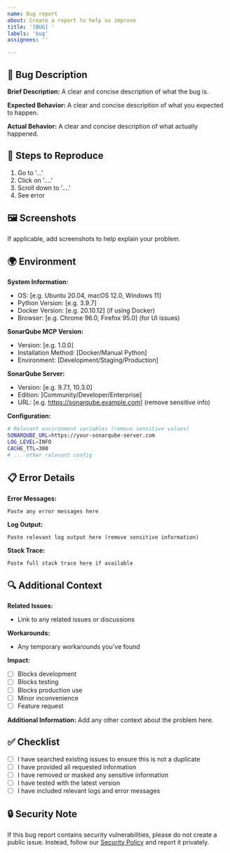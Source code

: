 ```yaml
---
name: Bug report
about: Create a report to help us improve
title: '[BUG] '
labels: 'bug'
assignees: ''

---
```


## 🐛 Bug Description

**Brief Description:**
A clear and concise description of what the bug is.

**Expected Behavior:**
A clear and concise description of what you expected to happen.

**Actual Behavior:**
A clear and concise description of what actually happened.

## 🔄 Steps to Reproduce

1. Go to '...'
2. Click on '....'
3. Scroll down to '....'
4. See error

## 🖼️ Screenshots

If applicable, add screenshots to help explain your problem.

## 🌍 Environment

**System Information:**
- OS: [e.g. Ubuntu 20.04, macOS 12.0, Windows 11]
- Python Version: [e.g. 3.9.7]
- Docker Version: [e.g. 20.10.12] (if using Docker)
- Browser: [e.g. Chrome 96.0, Firefox 95.0] (for UI issues)

**SonarQube MCP Version:**
- Version: [e.g. 1.0.0]
- Installation Method: [Docker/Manual Python]
- Environment: [Development/Staging/Production]

**SonarQube Server:**
- Version: [e.g. 9.7.1, 10.3.0]
- Edition: [Community/Developer/Enterprise]
- URL: [e.g. https://sonarqube.example.com] (remove sensitive info)

**Configuration:**
```bash
# Relevant environment variables (remove sensitive values)
SONARQUBE_URL=https://your-sonarqube-server.com
LOG_LEVEL=INFO
CACHE_TTL=300
# ... other relevant config
```

## 📋 Error Details

**Error Messages:**
```
Paste any error messages here
```

**Log Output:**
```
Paste relevant log output here (remove sensitive information)
```

**Stack Trace:**
```
Paste full stack trace here if available
```

## 🔍 Additional Context

**Related Issues:**
- Link to any related issues or discussions

**Workarounds:**
- Any temporary workarounds you've found

**Impact:**
- [ ] Blocks development
- [ ] Blocks testing
- [ ] Blocks production use
- [ ] Minor inconvenience
- [ ] Feature request

**Additional Information:**
Add any other context about the problem here.

## ✅ Checklist

- [ ] I have searched existing issues to ensure this is not a duplicate
- [ ] I have provided all requested information
- [ ] I have removed or masked any sensitive information
- [ ] I have tested with the latest version
- [ ] I have included relevant logs and error messages

## 🔒 Security Note

If this bug report contains security vulnerabilities, please do not create a public issue. Instead, follow our [Security Policy](../../SECURITY.md) and report it privately.